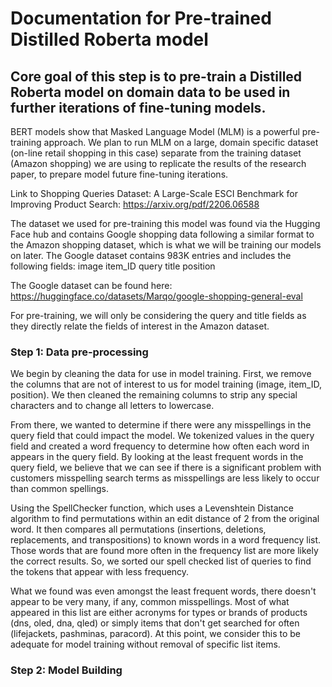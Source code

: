 # Documentation for Pre-trained Distilled Roberta model

## Core goal of this step is to pre-train a Distilled Roberta model on domain data to be used in further iterations of fine-tuning models. 

BERT models show that Masked Language Model (MLM) is a powerful pre-training approach. We plan to run MLM on a large, domain specific dataset (on-line retail shopping in this case) separate from the training dataset (Amazon shopping) we are using to replicate the results of the research paper, to prepare model future fine-tuning iterations.

Link to Shopping Queries Dataset: A Large-Scale ESCI Benchmark for Improving Product Search: https://arxiv.org/pdf/2206.06588

The dataset we used for pre-training this model was found via the Hugging Face hub and contains Google shopping data following a similar format to the Amazon shopping dataset, which is what we will be training our models on later. The Google dataset contains 983K entries and includes the following fields: 
    image
    item_ID
    query
    title
    position

The Google dataset can be found here: 
https://huggingface.co/datasets/Marqo/google-shopping-general-eval

For pre-training, we will only be considering the query and title fields as they directly relate the fields of interest in the Amazon dataset. 

### Step 1: Data pre-processing

We begin by cleaning the data for use in model training. First, we remove the columns that are not of interest to us for model training (image, item_ID, position). We then cleaned the remaining columns to strip any special characters and to change all letters to lowercase. 

From there, we wanted to determine if there were any misspellings in the query field that could impact the model. We tokenized values in the query field and created a word frequency to determine how often each word in appears in the query field. By looking at the least frequent words in the query field, we believe that we can see if there is a significant problem with customers misspelling search terms as misspellings are less likely to occur than common spellings. 

Using the SpellChecker function, which uses a Levenshtein Distance algorithm to find permutations within an edit distance of 2 from the original word. It then compares all permutations (insertions, deletions, replacements, and transpositions) to known words in a word frequency list. Those words that are found more often in the frequency list are more likely the correct results. So, we sorted our spell checked list of queries to find the tokens that appear with less frequency. 

What we found was even amongst the least frequent words, there doesn't appear to be very many, if any, common misspellings. Most of what appeared in this list are either acronyms for types or brands of products (dns, oled, dna, qled) or simply items that don't get searched for often (lifejackets, pashminas, paracord). At this point, we consider this to be adequate for model training without removal of specific list items. 

### Step 2: Model Building

